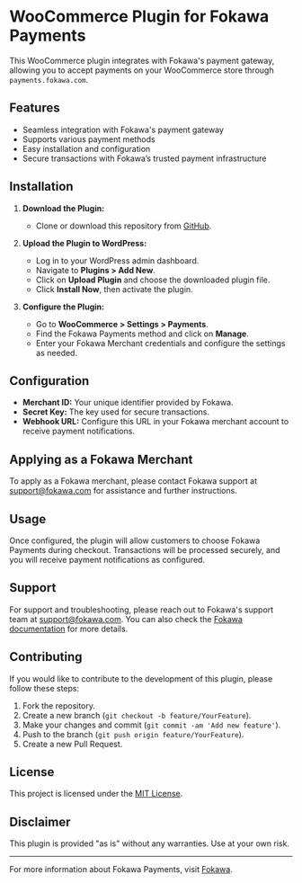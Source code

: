 # WooCommerce Plugin for Fokawa Payments

This WooCommerce plugin integrates with Fokawa's payment gateway, allowing you to accept payments on your WooCommerce store through `payments.fokawa.com`.

## Features

- Seamless integration with Fokawa's payment gateway
- Supports various payment methods
- Easy installation and configuration
- Secure transactions with Fokawa’s trusted payment infrastructure

## Installation

1. **Download the Plugin:**
   - Clone or download this repository from [GitHub](https://github.com/fokawadev/payments-fokawa-woocomerce/).

2. **Upload the Plugin to WordPress:**
   - Log in to your WordPress admin dashboard.
   - Navigate to **Plugins > Add New**.
   - Click on **Upload Plugin** and choose the downloaded plugin file.
   - Click **Install Now**, then activate the plugin.

3. **Configure the Plugin:**
   - Go to **WooCommerce > Settings > Payments**.
   - Find the Fokawa Payments method and click on **Manage**.
   - Enter your Fokawa Merchant credentials and configure the settings as needed.

## Configuration

- **Merchant ID:** Your unique identifier provided by Fokawa.
- **Secret Key:** The key used for secure transactions.
- **Webhook URL:** Configure this URL in your Fokawa merchant account to receive payment notifications.

## Applying as a Fokawa Merchant

To apply as a Fokawa merchant, please contact Fokawa support at [support@fokawa.com](mailto:support@fokawa.com) for assistance and further instructions.

## Usage

Once configured, the plugin will allow customers to choose Fokawa Payments during checkout. Transactions will be processed securely, and you will receive payment notifications as configured.

## Support

For support and troubleshooting, please reach out to Fokawa's support team at [support@fokawa.com](mailto:support@fokawa.com). You can also check the [Fokawa documentation](https://payments.fokawa.com/docs) for more details.

## Contributing

If you would like to contribute to the development of this plugin, please follow these steps:

1. Fork the repository.
2. Create a new branch (`git checkout -b feature/YourFeature`).
3. Make your changes and commit (`git commit -am 'Add new feature'`).
4. Push to the branch (`git push origin feature/YourFeature`).
5. Create a new Pull Request.

## License

This project is licensed under the [MIT License](LICENSE).

## Disclaimer

This plugin is provided "as is" without any warranties. Use at your own risk.

---

For more information about Fokawa Payments, visit [Fokawa](https://www.fokawa.com).


